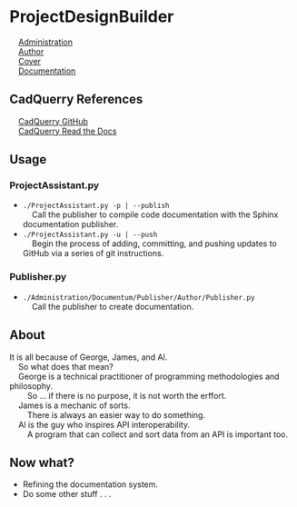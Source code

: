 # ProjectDesignBuilder

&nbsp;&nbsp;&nbsp;&nbsp;[Administration](https://github.com/Technicus/ProjectDesignBuilder/tree/main/Administration)<br>
&nbsp;&nbsp;&nbsp;&nbsp;[Author](https://github.com/Technicus/ProjectDesignBuilder/tree/main/Administration/Documentum/Publisher/Author)<br>
&nbsp;&nbsp;&nbsp;&nbsp;[Cover](https://github.com/Technicus/ProjectDesignBuilder/blob/main/Design/Resources/Media/Images/CoverPage/oreilly.pdf)<br>
&nbsp;&nbsp;&nbsp;&nbsp;[Documentation](https://htmlpreview.github.io/?https://github.com/Technicus/ProjectDesignBuilder/blob/main/Administration/Athenaeum/Documentum/html/Utility.html)
## CadQuerry References
&nbsp;&nbsp;&nbsp;&nbsp;[CadQuerry GitHub](https://github.com/CadQuery/cadquery)<br>
&nbsp;&nbsp;&nbsp;&nbsp;[CadQuerry Read the Docs](https://cadquery.readthedocs.io/en/latest/)<br>

## Usage

### ProjectAssistant.py
* `./ProjectAssistant.py -p | --publish`<br>
&nbsp;&nbsp;&nbsp;&nbsp;Call the publisher to compile code documentation with the Sphinx documentation publisher.
* `./ProjectAssistant.py -u | --push`<br>
&nbsp;&nbsp;&nbsp;&nbsp;Begin the process of adding, committing, and pushing updates to GitHub via a series of git instructions.
### Publisher.py
* `./Administration/Documentum/Publisher/Author/Publisher.py`<br>
&nbsp;&nbsp;&nbsp;&nbsp;Call the publisher to create documentation.

## About
It is all because of George, James, and Al.<br>
&nbsp;&nbsp;&nbsp;&nbsp;So what does that mean?<br>
&nbsp;&nbsp;&nbsp;&nbsp;George is a technical practitioner of programming methodologies and philosophy.<br>
&nbsp;&nbsp;&nbsp;&nbsp;&nbsp;&nbsp;&nbsp;&nbsp;So ... if there is no purpose, it is not worth the erffort.<br>
&nbsp;&nbsp;&nbsp;&nbsp;James is a mechanic of sorts.<br>
&nbsp;&nbsp;&nbsp;&nbsp;&nbsp;&nbsp;&nbsp;&nbsp;There is always an easier way to do something.<br>
&nbsp;&nbsp;&nbsp;&nbsp;Al is the guy who inspires API interoperability.<br>
&nbsp;&nbsp;&nbsp;&nbsp;&nbsp;&nbsp;&nbsp;&nbsp;A program that can collect and sort data from an API is important too.<br>

## Now what?
* Refining the documentation system.
* Do some other stuff . . .
